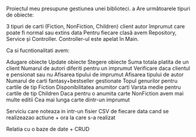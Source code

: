 Proiectul meu presupune gestiunea unei biblioteci. a Are următoarele tipuri de obiecte:

3 tipuri de carti (Fiction, NonFiction, Children)
client
autor
împrumut care poate fi normal sau extins
data
Pentru fiecare clasă avem Repository, Service și Controller. Controller-ul este apelat în Main.

Ca si fucntionalitati avem:

Adugare obiecte
Update obiecte
Stegere obiecte
Suma totala platita de un client
Numarul de autori diferiti pentru un imprumut
Verificare daca clientul e pensionat sau nu
Afisarea tipului de imprumut
Afisarea tipului de autor
Numarul de carti fantasy+bestseller gestionate
Topul genurilor pentru cartile de tip Fiction
Disponibilitatea anumitor carti
Varsta medie pentru cartile de tip Children
Daca pentru o anumita carte NonFiction avem mai multe editii
Cea mai lunga carte dintr-un imprumut


Serviciu care noteaza in intr-un fisier CSV de fiecare data cand se realizeazao actiune + ora la care s-a realizat

Relatia cu o baze de date + CRUD
